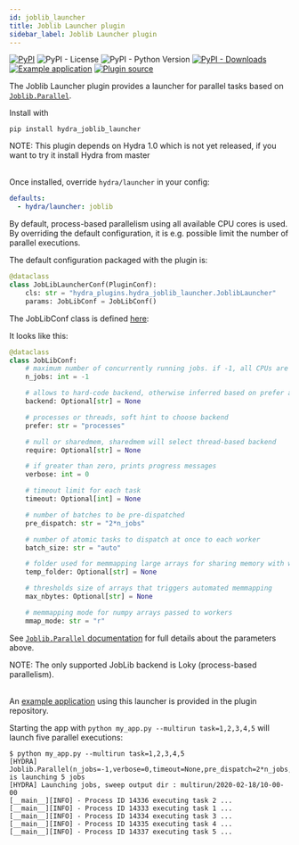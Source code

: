 ```yaml
---
id: joblib_launcher
title: Joblib Launcher plugin
sidebar_label: Joblib Launcher plugin
---
```

[![PyPI](https://img.shields.io/pypi/v/hydra-joblib-launcher)](https://pypi.org/project/hydra-joblib-launcher/)
![PyPI - License](https://img.shields.io/pypi/l/hydra-joblib-launcher)
![PyPI - Python Version](https://img.shields.io/pypi/pyversions/hydra-joblib-launcher)
[![PyPI - Downloads](https://img.shields.io/pypi/dm/hydra-joblib-launcher.svg)](https://pypistats.org/packages/hydra-joblib-launcher)
[![Example application](https://img.shields.io/badge/-Example%20application-informational)](https://github.com/facebookresearch/hydra/tree/master/plugins/hydra_joblib_launcher/example)
[![Plugin source](https://img.shields.io/badge/-Plugin%20source-informational)](https://github.com/facebookresearch/hydra/tree/master/plugins/hydra_joblib_launcher)

The Joblib Launcher plugin provides a launcher for parallel tasks based on [`Joblib.Parallel`](https://joblib.readthedocs.io/en/latest/parallel.html).

Install with 
```
pip install hydra_joblib_launcher
```

<div class="alert alert--info" role="alert">
NOTE: This plugin depends on Hydra 1.0 which is not yet released, if you want to try it install Hydra from master
</div><br/>


Once installed, override `hydra/launcher` in your config:

```yaml
defaults:
  - hydra/launcher: joblib
```

By default, process-based parallelism using all available CPU cores is used. By overriding the default configuration, it is e.g. possible limit the number of parallel executions.

The default configuration packaged with the plugin is:
```python
@dataclass
class JobLibLauncherConf(PluginConf):
    cls: str = "hydra_plugins.hydra_joblib_launcher.JoblibLauncher"
    params: JobLibConf = JobLibConf() 
```

The JobLibConf class is defined [here](https://github.com/facebookresearch/hydra/blob/master/plugins/hydra_joblib_launcher/hydra_plugins/hydra_joblib_launcher/config.py):

It looks like this: 

```python
@dataclass
class JobLibConf:
    # maximum number of concurrently running jobs. if -1, all CPUs are used
    n_jobs: int = -1

    # allows to hard-code backend, otherwise inferred based on prefer and require
    backend: Optional[str] = None

    # processes or threads, soft hint to choose backend
    prefer: str = "processes"

    # null or sharedmem, sharedmem will select thread-based backend
    require: Optional[str] = None

    # if greater than zero, prints progress messages
    verbose: int = 0

    # timeout limit for each task
    timeout: Optional[int] = None

    # number of batches to be pre-dispatched
    pre_dispatch: str = "2*n_jobs"

    # number of atomic tasks to dispatch at once to each worker
    batch_size: str = "auto"

    # folder used for memmapping large arrays for sharing memory with workers
    temp_folder: Optional[str] = None

    # thresholds size of arrays that triggers automated memmapping
    max_nbytes: Optional[str] = None

    # memmapping mode for numpy arrays passed to workers
    mmap_mode: str = "r"
```

See [`Joblib.Parallel` documentation](https://joblib.readthedocs.io/en/latest/parallel.html) for full details about the parameters above.

<div class="alert alert--info" role="alert">
NOTE: The only supported JobLib backend is Loky (process-based parallelism).
</div><br/>

An [example application](https://github.com/facebookresearch/hydra/tree/master/plugins/hydra_joblib_launcher/example) using this launcher is provided in the plugin repository.

Starting the app with `python my_app.py --multirun task=1,2,3,4,5` will launch five parallel executions:

```text
$ python my_app.py --multirun task=1,2,3,4,5
[HYDRA] Joblib.Parallel(n_jobs=-1,verbose=0,timeout=None,pre_dispatch=2*n_jobs,batch_size=auto,temp_folder=None,max_nbytes=None,mmap_mode=r,backend=loky) is launching 5 jobs
[HYDRA] Launching jobs, sweep output dir : multirun/2020-02-18/10-00-00
[__main__][INFO] - Process ID 14336 executing task 2 ...
[__main__][INFO] - Process ID 14333 executing task 1 ...
[__main__][INFO] - Process ID 14334 executing task 3 ...
[__main__][INFO] - Process ID 14335 executing task 4 ...
[__main__][INFO] - Process ID 14337 executing task 5 ...
```

